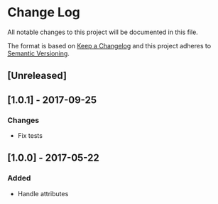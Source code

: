 # Change Log
All notable changes to this project will be documented in this file.

The format is based on [Keep a Changelog](http://keepachangelog.com/)
and this project adheres to [Semantic Versioning](http://semver.org/).

## [Unreleased]

## [1.0.1] - 2017-09-25
### Changes
- Fix tests

## [1.0.0] - 2017-05-22
### Added
- Handle attributes

